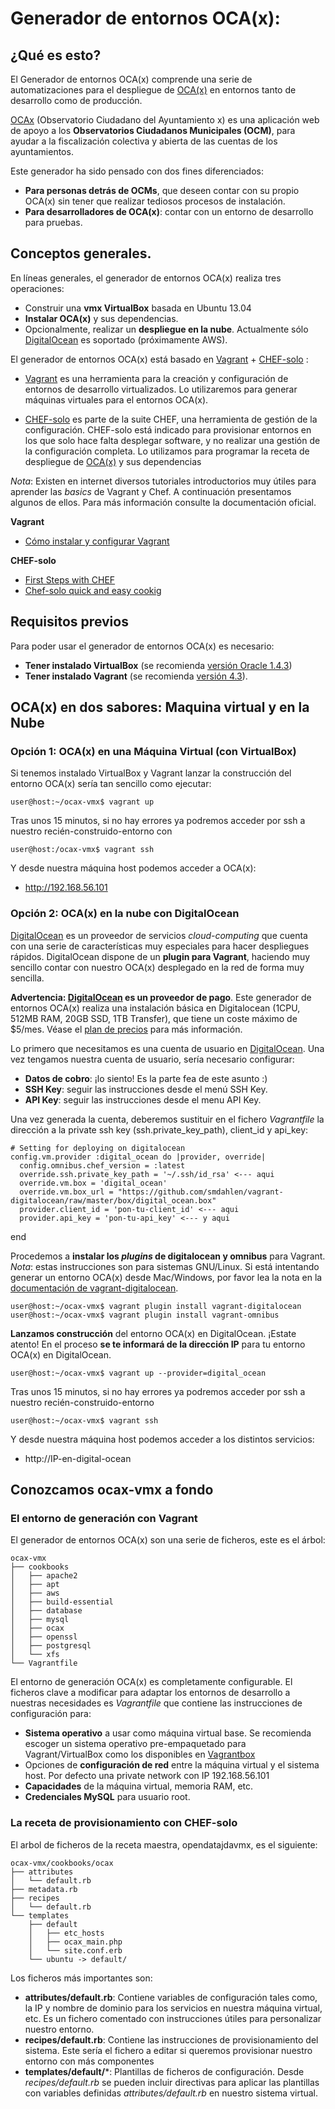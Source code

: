 Generador de entornos OCA(x):
============================

¿Qué es esto?
-------------

El Generador de entornos OCA(x) comprende una serie de automatizaciones
para el despliegue de [OCA(x)](http://ocax.net/doku.php?id=es:index) en entornos 
tanto de desarrollo como de producción.

[OCAx](http://ocax.net/doku.php?id=es:index) (Observatorio Ciudadano del 
Ayuntamiento x) es una aplicación web de apoyo a los **Observatorios Ciudadanos 
Municipales (OCM)**, para ayudar a la fiscalización colectiva y abierta de las 
cuentas de los ayuntamientos.

Este generador ha sido pensado con dos fines diferenciados: 

-   **Para personas detrás de OCMs**, que deseen contar con su propio OCA(x) 
    sin tener que realizar tediosos procesos de instalación.
-   **Para desarrolladores de OCA(x)**: contar con un entorno de desarrollo 
    para pruebas.

Conceptos generales.
--------------------

En líneas generales, el generador de entornos OCA(x) realiza tres operaciones:

-   Construir una **vmx VirtualBox** basada en Ubuntu 13.04
-   **Instalar OCA(x)** y sus dependencias.
-   Opcionalmente, realizar un **despliegue en la nube**. Actualmente sólo 
    [DigitalOcean](http://digitalocean.com) es soportado (próximamente AWS).

El generador de entornos OCA(x) está basado en
[Vagrant](http://www.vagrantup.com) +
[CHEF-solo](http://www.getchef.com/chef) :

-   [Vagrant](http://www.vagrantup.com) es una herramienta para la
    creación y configuración de entornos de desarrollo virtualizados. Lo
    utilizaremos para generar máquinas virtuales para el entornos OCA(x).
    
-   [CHEF-solo](http://www.getchef.com/chef) es parte de la suite
    CHEF, una herramienta de gestión de la configuración. CHEF-solo está
    indicado para provisionar entornos en los que solo hace falta
    desplegar software, y no realizar una gestión de la configuración
    completa. Lo utilizamos para programar la receta de despliegue de
    [OCA(x)](http://ocax.net/doku.php?id=es:index) y sus dependencias
    
*Nota*: Existen en internet diversos tutoriales introductorios muy
útiles para aprender las *basics* de Vagrant y Chef. A continuación
presentamos algunos de ellos. Para más información consulte la
documentación oficial.
    
**Vagrant**
-   [Cómo instalar y configurar
    Vagrant](http://codehero.co/como-instalar-y-configurar-vagrant)

**CHEF-solo**
-   [First Steps with
    CHEF](http://gettingstartedwithchef.com/first-steps-with-chef.html)
-   [Chef-solo quick and easy
    cookig](http://horewi.cz/chef-solo-quick-and-easy-cooking-for-one.html)

Requisitos previos
------------------

Para poder usar el generador de entornos OCA(x) es necesario:

-   **Tener instalado VirtualBox** (se recomienda [versión Oracle
    1.4.3](https://www.virtualbox.org/wiki/Downloads))
-   **Tener instalado Vagrant** (se recomienda [versión
    4.3](http://www.vagrantup.com/downloads.html)). 

OCA(x) en dos sabores: Maquina virtual y en la Nube 
---------------------------------------------------

### Opción 1: OCA(x) en una Máquina Virtual (con VirtualBox)

Si tenemos instalado VirtualBox y Vagrant lanzar la construcción del
entorno OCA(x) sería tan sencillo como ejecutar:

    user@host:~/ocax-vmx$ vagrant up

Tras unos 15 minutos, si no hay errores ya podremos acceder por ssh a
nuestro recién-construido-entorno con

    user@host:/ocax-vmx$ vagrant ssh

Y desde nuestra máquina host podemos acceder a OCA(x):

-   http://192.168.56.101

### Opción 2: OCA(x) en la nube con DigitalOcean

[DigitalOcean](http://digitalocean.com) es un proveedor de servicios *cloud-computing* 
que cuenta con una serie de características muy especiales para hacer despliegues
rápidos. DigitalOcean dispone de un **plugin para Vagrant**, haciendo muy sencillo contar
con nuestro OCA(x) desplegado en la red de forma muy sencilla.

**Advertencia: [DigitalOcean](http://digitalocean.com) es un proveedor de pago**. 
Este generador de entornos OCA(x) realiza una instalación básica en Digitalocean (1CPU, 
512MB RAM, 20GB SSD, 1TB Transfer), que tiene un coste máximo de $5/mes. Véase el 
[plan de precios](https://www.digitalocean.com/pricing) para más información.

Lo primero que necesitamos es una cuenta de usuario en [DigitalOcean](http://digitalocean.com).
Una vez tengamos nuestra cuenta de usuario, sería necesario configurar:

-    **Datos de cobro**: ¡lo siento! Es la parte fea de este asunto :)
-    **SSH Key**: seguir las instrucciones desde el menú SSH Key.
-    **API Key**: seguir las instrucciones desde el menu API Key.

Una vez generada la cuenta, deberemos sustituir en el fichero *Vagrantfile* la 
dirección a la private ssh key (ssh.private_key_path), client_id y api_key:

    # Setting for deploying on digitalocean
    config.vm.provider :digital_ocean do |provider, override|
      config.omnibus.chef_version = :latest
      override.ssh.private_key_path = '~/.ssh/id_rsa' <--- aqui
      override.vm.box = 'digital_ocean'
      override.vm.box_url = "https://github.com/smdahlen/vagrant-digitalocean/raw/master/box/digital_ocean.box"
      provider.client_id = 'pon-tu-client_id' <--- aqui
      provider.api_key = 'pon-tu-api_key' <--- y aqui
  end

Procedemos a **instalar los *plugins* de digitalocean y omnibus** para Vagrant. 
*Nota*: estas instrucciones son para sistemas GNU/Linux. Si está intentando 
generar un entorno OCA(x) desde Mac/Windows, por favor lea la nota 
en la [documentación de vagrant-digitalocean](https://github.com/smdahlen/vagrant-digitalocean).

    user@host:~/ocax-vmx$ vagrant plugin install vagrant-digitalocean
    user@host:~/ocax-vmx$ vagrant plugin install vagrant-omnibus

**Lanzamos construcción** del entorno OCA(x) en DigitalOcean. ¡Estate atento! En el proceso **se te
informará de la dirección IP** para tu entorno OCA(x) en DigitalOcean.

    user@host:~/ocax-vmx$ vagrant up --provider=digital_ocean

Tras unos 15 minutos, si no hay errores ya podremos acceder por ssh a
nuestro recién-construido-entorno

    user@host:~/ocax-vmx$ vagrant ssh

Y desde nuestra máquina host podemos acceder a los distintos servicios:

-   http://IP-en-digital-ocean

Conozcamos ocax-vmx a fondo
---------------------------------

### El entorno de generación con Vagrant

El generador de entornos OCA(x) son una serie de ficheros, este
es el árbol:

    ocax-vmx
    ├── cookbooks
    │   ├── apache2
    │   ├── apt
    │   ├── aws
    │   ├── build-essential
    │   ├── database
    │   ├── mysql
    │   ├── ocax
    │   ├── openssl
    │   ├── postgresql
    │   └── xfs
    └── Vagrantfile

El entorno de generación OCA(x) es completamente configurable. 
El ficheros clave a modificar para adaptar los entornos
de desarrollo a nuestras necesidades es *Vagrantfile* que contiene las 
instrucciones de configuración para:

-   **Sistema operativo** a usar como máquina virtual base. Se
    recomienda escoger un sistema operativo pre-empaquetado para
    Vagrant/VirtualBox como los disponibles en
    [Vagrantbox](http://vagrantbox.es)
-   Opciones de **configuración de red** entre la máquina virtual y el
    sistema host. Por defecto una private network con IP
    192.168.56.101
-   **Capacidades** de la máquina virtual, memoria RAM, etc.
-   **Credenciales MySQL** para usuario root.

### La receta de provisionamiento con CHEF-solo

El arbol de ficheros de la receta maestra, opendatajdavmx, es el
siguiente:

    ocax-vmx/cookbooks/ocax
    ├── attributes
    │   └── default.rb
    ├── metadata.rb
    ├── recipes
    │   └── default.rb
    └── templates
        ├── default
        │   ├── etc_hosts
        │   ├── ocax_main.php
        │   └── site.conf.erb
        └── ubuntu -> default/

Los ficheros más importantes son:

-   **attributes/default.rb**: Contiene variables de configuración tales
    como, la IP y nombre de dominio para los servicios en nuestra
    máquina virtual, etc. Es un fichero comentado con
    instrucciones útiles para personalizar nuestro entorno.
-   **recipes/default.rb**: Contiene las instrucciones de
    provisionamiento del sistema. Este sería el fichero a editar si
    queremos provisionar nuestro entorno con más componentes
-   **templates/default/**\*: Plantillas de ficheros de configuración.
    Desde *recipes/default.rb* se pueden incluir directivas para 
    aplicar las plantillas con variables definidas
    *attributes/default.rb* en nuestro sistema virtual.
